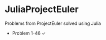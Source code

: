 JuliaProjectEuler
=================

Problems from ProjectEuler solved using Julia

- Problem 1-46  ✓
